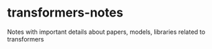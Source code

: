 # transformers-notes
Notes with important details about papers, models, libraries related to transformers
